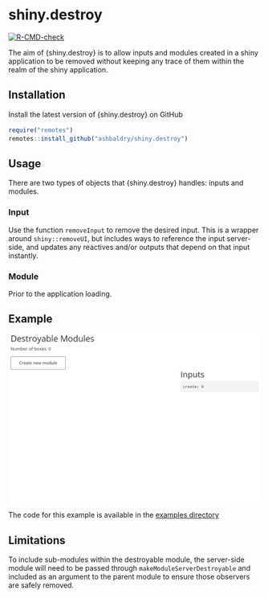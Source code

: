 # shiny.destroy

<!-- badges: start -->
  
[![R-CMD-check](https://github.com/ashbaldry/shiny.destroy/actions/workflows/R-CMD-check.yaml/badge.svg)](https://github.com/ashbaldry/shiny.destroy/actions/workflows/R-CMD-check.yaml)
  
<!-- badges: end -->

The aim of {shiny.destroy} is to allow inputs and modules created in a shiny application to be removed without keeping any trace of them within the realm of the shiny application.

## Installation

Install the latest version of {shiny.destroy} on GitHub

```r
require("remotes")
remotes::install_github("ashbaldry/shiny.destroy")
```

## Usage

There are two types of objects that {shiny.destroy} handles: inputs and modules.

### Input

Use the function `removeInput` to remove the desired input. This is a wrapper around `shiny::removeUI`, but includes ways to reference the input server-side, and updates any reactives and/or outputs that depend on that input instantly.

### Module

Prior to the application loading.

## Example

![Example shiny.destroy application](./man/figures/example_app.gif)

The code for this example is available in the [examples directory](/inst/examples-shiny)

## Limitations

To include sub-modules within the destroyable module, the server-side module will need to be passed through `makeModuleServerDestroyable` and included as an argument to the parent module to ensure those observers are safely removed.
